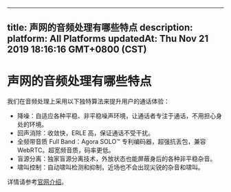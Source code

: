
---
title: 声网的音频处理有哪些特点
description: 
platform: All Platforms
updatedAt: Thu Nov 21 2019 18:16:16 GMT+0800 (CST)
---
# 声网的音频处理有哪些特点
我们在音频处理上采用以下独特算法来提升用户的通话体验：

* 降噪：自适应各种平稳、非平稳噪声环境，让通话者专注于通话，不用担心身处的环境。
* 回声消除：收敛快，ERLE 高，保证通话不受干扰。
* 全频带音质 Full Band：Agora SOLO™ 专利编码器，超强抗丢包，兼容 WebRTC。超宽频音质，码率更低。
* 盲源分离：独家盲源分离技术，外放状态也能屏蔽身后的各种非平稳杂音。
* 啸叫控制：自动啸叫检测和抑制，近场也不会出现尖锐的杂音和啸叫。

详情请参考[官网介绍](https://www.agora.io/cn/voicecall/)。
